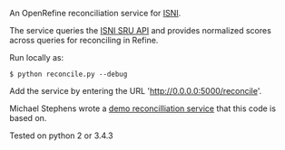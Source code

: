 An OpenRefine reconciliation service for [ISNI](http://isni.org).

The service queries the [ISNI SRU API](http://isni.oclc.nl/sru/?version=1.1)
and provides normalized scores across queries for reconciling in Refine.

Run locally as:
~~~~
$ python reconcile.py --debug
~~~~

Add the service by entering the URL 'http://0.0.0.0:5000/reconcile'.

Michael Stephens wrote a [demo reconcilliation service](https://github.com/mikejs/reconcile-demo) that this code is based on.

Tested on python 2 or 3.4.3
